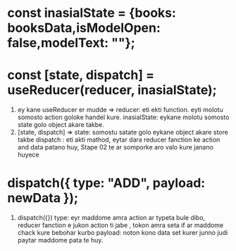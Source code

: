# const inasialState = {books: booksData,isModelOpen: false,modelText: ""};

<!-- Stap 01 -->

# const [state, dispatch] = useReducer(reducer, inasialState);

1. ey kane useReducer er mudde =>
   reducer: eti ekti function. eyti molotu somosto action goloke handel kure.
   inasialState: eykane molotu somosto state golo object akare takbe.
2. [state, dispatch] =>
   state: somostu satate golo eykane object akare store takbe
   dispatch : eti akti mathod, eytar dara reducer fanction ke action and data patano huy, Stape 02 te ar somporke aro valo kure janano huyece

<!-- Stape 02 -->

# dispatch({ type: "ADD", payload: newData });

1. dispatch({})
   type: eyr maddome amra action ar typeta bule dibo, reducer fanction e jukon action ti jabe , tokon amra seta if ar maddome chack kure bebohar kurbo
   payload: noton kono data set kurer junno judi paytar maddome pata te huy.

<!-- stape 03 -->

<script>
export const reducer = (state, action) => {
  if (action.type === "ADD") {
    const allBooks = [...state.books, action.payload];
    return {
      ...state,
      books: allBooks,
      isModelOpen: true,
      modelText: "Book is added",
    };
  }
  return state;
};
<script/>

1. state and action =>
   state: eykane molotu ager somosto state golo pawya jay
   action: eymodde 2ta data pay, 1.action.type(dispach teke patano type ta eykane pay),2.action.payload(dispach teke payload er maddome patano data ta ey kane paowa jay )

2. if er maddome action ar type chack kure , jaja functianality er kaz kure noton data ta return kurte huy

